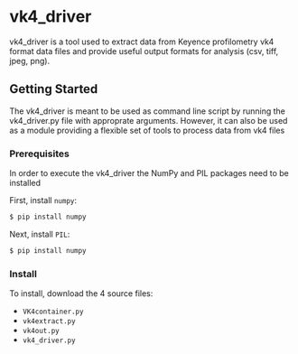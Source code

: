 # vk4_driver

vk4_driver is a tool used to extract data from Keyence profilometry vk4 format
data files and provide useful output formats for analysis (csv, tiff, jpeg, 
png).

## Getting Started

The vk4_driver is meant to be used as command line script by running the 
vk4_driver.py file with approprate arguments. However, it can also be 
used as a module providing a flexible set of tools to process data from
vk4 files 

### Prerequisites

In order to execute the vk4_driver the NumPy and PIL packages need to be
installed

First, install `numpy`:

```sh
$ pip install numpy
```

Next, install `PIL`:

```sh
$ pip install numpy
```

### Install

To install, download the 4 source files:

* `VK4container.py`
* `vk4extract.py`
* `vk4out.py`
* `vk4_driver.py`





